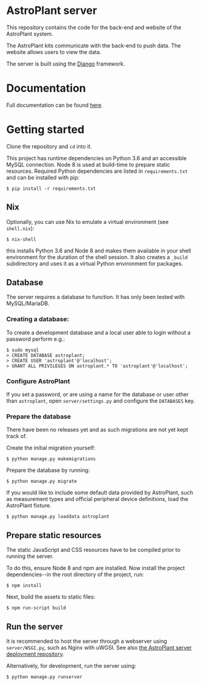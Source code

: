 # AstroPlant server
This repository contains the code for the back-end and website of the AstroPlant
system.

The AstroPlant kits communicate with the back-end to push data.
The website allows users to view the data.

The server is built using the [Django](https://www.djangoproject.com/)
framework.

# Documentation

Full documentation can be found 
[here](https://astroplant-server.readthedocs.io/en/latest/index.html).

# Getting started

Clone the repository and `cd` into it.

This project has runtime dependencies on Python 3.6 and an accessible MySQL
connection.
Node 8 is used at build-time to prepare static resources.
Required Python dependencies are listed in `requirements.txt` and can be
installed with pip:

```shell
$ pip install -r requirements.txt
```

## Nix
Optionally, you can use Nix to emulate a virtual environment (see `shell.nix`):

```shell
$ nix-shell
```

this installs Python 3.6 and Node 8 and makes them available in your shell
environment for the duration of the shell session. It also creates a `_build`
subdirectory and uses it as a virtual Python environment for packages.

## Database

The server requires a database to function.
It has only been tested with MySQL/MariaDB.

### Creating a database:

To create a development database and a local user able to login without a
password perform e.g.:

```shell
$ sudo mysql
> CREATE DATABASE astroplant;
> CREATE USER 'astroplant'@'localhost';
> GRANT ALL PRIVILEGES ON astroplant.* TO 'astroplant'@'localhost';
```

### Configure AstroPlant

If you set a password, or are using a name for the database or user other than
`astroplant`, open `server/settings.py` and configure the `DATABASES` key.

### Prepare the database

There have been no releases yet and as such migrations are not yet kept track
of.

Create the initial migration yourself:

```shell
$ python manage.py makemigrations
```

Prepare the database by running:

```shell
$ python manage.py migrate
```

If you would like to include some default data provided by AstroPlant, such as
measurement types and official peripheral device definitions, load the
AstroPlant fixture.

```shell
$ python manage.py loaddata astroplant
```

## Prepare static resources

The static JavaScript and CSS resources have to be compiled prior to running the
server.

To do this, ensure Node 8 and npm are installed.
Now install the project dependencies--in the root directory of the project, run:

```shell
$ npm install
```

Next, build the assets to static files:

```shell
$ npm run-script build
```

## Run the server

It is recommended to host the server through a webserver using `server/WSGI.py`,
such as Nginx with uWGSI.
See also [the AstroPlant server deployment repository](https://github.com/AstroPlant/astroplant-server-deployment).

Alternatively, for development, run the server using:

```shell
$ python manage.py runserver
```
